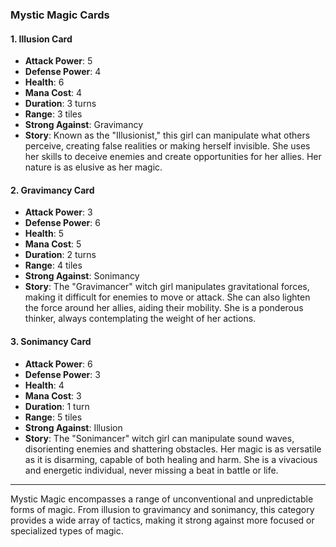 ### Mystic Magic Cards

#### 1. Illusion Card

- **Attack Power**: 5
- **Defense Power**: 4
- **Health**: 6
- **Mana Cost**: 4
- **Duration**: 3 turns
- **Range**: 3 tiles
- **Strong Against**: Gravimancy
- **Story**: Known as the "Illusionist," this girl can manipulate what others perceive, creating false realities or making herself invisible. She uses her skills to deceive enemies and create opportunities for her allies. Her nature is as elusive as her magic.

#### 2. Gravimancy Card

- **Attack Power**: 3
- **Defense Power**: 6
- **Health**: 5
- **Mana Cost**: 5
- **Duration**: 2 turns
- **Range**: 4 tiles
- **Strong Against**: Sonimancy
- **Story**: The "Gravimancer" witch girl manipulates gravitational forces, making it difficult for enemies to move or attack. She can also lighten the force around her allies, aiding their mobility. She is a ponderous thinker, always contemplating the weight of her actions.

#### 3. Sonimancy Card

- **Attack Power**: 6
- **Defense Power**: 3
- **Health**: 4
- **Mana Cost**: 3
- **Duration**: 1 turn
- **Range**: 5 tiles
- **Strong Against**: Illusion
- **Story**: The "Sonimancer" witch girl can manipulate sound waves, disorienting enemies and shattering obstacles. Her magic is as versatile as it is disarming, capable of both healing and harm. She is a vivacious and energetic individual, never missing a beat in battle or life.

---

Mystic Magic encompasses a range of unconventional and unpredictable forms of magic. From illusion to gravimancy and sonimancy, this category provides a wide array of tactics, making it strong against more focused or specialized types of magic.